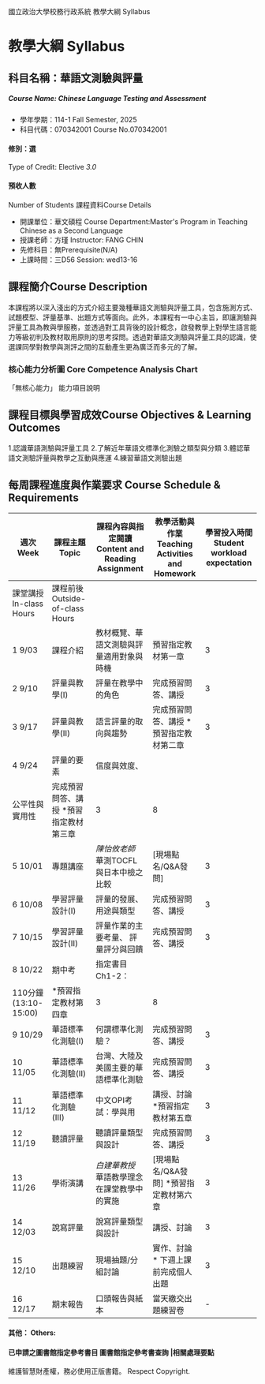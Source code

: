 國立政治大學校務行政系統 教學大綱 Syllabus
# 教學大綱 Syllabus
##  科目名稱：華語文測驗與評量
#####  Course Name: Chinese Language Testing and Assessment
  * 學年學期：114-1 Fall Semester, 2025 
  * 科目代碼：070342001 Course No.070342001
#### 修別：選
Type of Credit: Elective 
_3.0_
#### 預收人數
Number of Students
課程資料Course Details
  * 開課單位：華文碩程 Course Department:Master's Program in Teaching Chinese as a Second Language 
  * 授課老師：方瑾 Instructor: FANG CHIN 
  * 先修科目：無Prerequisite(N/A)
  * 上課時間：三D56 Session: wed13-16
##  課程簡介Course Description
本課程將以深入淺出的方式介紹主要幾種華語文測驗與評量工具，包含施測方式、試題模型、評量基準、出題方式等面向。此外，本課程有一中心主旨，即讓測驗與評量工具為教與學服務，並透過對工具背後的設計概念，啟發教學上對學生語言能力等級初判及教材取用原則的思考探問。透過對華語文測驗與評量工具的認識，使選課同學對教學與測評之間的互動產生更為廣泛而多元的了解。
###  核心能力分析圖 Core Competence Analysis Chart
「無核心能力」 
能力項目說明
##  課程目標與學習成效Course Objectives & Learning Outcomes 
1.認識華語測驗與評量工具
2.了解近年華語文標準化測驗之類型與分類
3.體認華語文測驗評量與教學之互動與應運
4.練習華語文測驗出題
##  每周課程進度與作業要求 Course Schedule & Requirements
週次 Week |  課程主題 Topic |  課程內容與指定閱讀 Content and Reading Assignment |  教學活動與作業 Teaching Activities and Homework |  學習投入時間 Student workload expectation  
---|---|---|---|---  
課堂講授 In-class Hours |  課程前後 Outside-of-class Hours  
1 9/03 |  課程介紹 |  教材概覽、華語文測驗與評量適用對象與時機 |  預習指定教材第一章 |  3 |  8  
2 9/10 |  評量與教學(I) |  評量在教學中的角色 |  完成預習問答、講授 |  3 |  8  
3 9/17 |  評量與教學(II) |  語言評量的取向與趨勢 |  完成預習問答、講授 *預習指定教材第二章 |  3 |  8  
4 9/24 |  評量的要素 |  信度與效度、  
公平性與實用性 |  完成預習問答、講授 *預習指定教材第三章 |  3 |  8  
5 10/01 |  專題講座 |  *陳怡攸老師* 華測TOCFL與日本中檢之比較 |  [現場點名/Q&A發問] |  3 |  8  
6 10/08 |  學習評量設計(I) |  評量的發展、用途與類型 |  完成預習問答、講授 |  3 |  8  
7 10/15 |  學習評量設計(II) |  評量作業的主要考量、 評量評分與回饋 |  完成預習問答、講授 |  3 |  8  
8 10/22 |  期中考 |  指定書目Ch1-2：  
110分鐘(13:10-15:00) |  *預習指定教材第四章 |  3 |  8  
9 10/29 |  華語標準化測驗(I) |  何謂標準化測驗？ |  完成預習問答、講授 |  3 |  8  
10 11/05 |  華語標準化測驗(II) |  台灣、大陸及美國主要的華語標準化測驗 |  完成預習問答、講授 |  3 |  8  
11 11/12 |  華語標準化測驗(III) |  中文OPI考試：學與用 |  講授、討論 *預習指定教材第五章 |  3 |  8  
12 11/19 |  聽讀評量 |  聽讀評量類型與設計 |  完成預習問答、講授 |  3 |  8  
13 11/26 |  學術演講 |  *白建華教授* 華語教學理念在課堂教學中的實施 |  [現場點名/Q&A發問] *預習指定教材第六章 |  3 |  8  
14 12/03 |  說寫評量 |  說寫評量類型與設計 |  講授、討論 |  3 |  8  
15 12/10 |  出題練習 |  現場抽題/分組討論 |  實作、討論 * 下週上課前完成個人出題 |  3 |  8  
16 12/17 |  期末報告 |  口頭報告與紙本 |  當天繳交出題練習卷 |  - |  -  
####  其他： Others:
####  已申請之圖書館指定參考書目  圖書館指定參考書查詢 |相關處理要點
維護智慧財產權，務必使用正版書籍。 Respect Copyright.